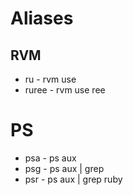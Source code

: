 # Aliases

## RVM
* ru - rvm use
* ruree - rvm use ree

# PS
* psa - ps aux
* psg - ps aux | grep 
* psr - ps aux | grep ruby


